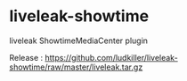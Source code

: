 liveleak-showtime
=================

liveleak ShowtimeMediaCenter plugin

Release : https://github.com/ludkiller/liveleak-showtime/raw/master/liveleak.tar.gz
